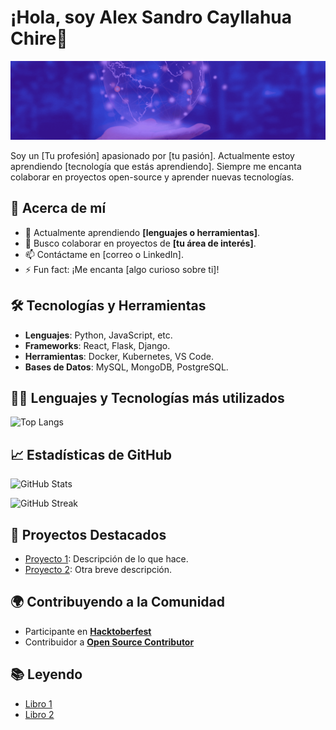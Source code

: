 # ¡Hola, soy Alex Sandro Cayllahua Chire👋

![Cabecera](https://github.com/kair069/kair069/blob/main/Banner%20de%20LinkedIn%20Cabecera%20Empresa%20Tecnologia%20Corporativo%20Moderno.gif)

Soy un [Tu profesión] apasionado por [tu pasión]. Actualmente estoy aprendiendo [tecnología que estás aprendiendo]. Siempre me encanta colaborar en proyectos open-source y aprender nuevas tecnologías.

## 🚀 Acerca de mí
- 🌱 Actualmente aprendiendo **[lenguajes o herramientas]**.
- 👯 Busco colaborar en proyectos de **[tu área de interés]**.
- 📫 Contáctame en [correo o LinkedIn].
- ⚡ Fun fact: ¡Me encanta [algo curioso sobre ti]!

## 🛠️ Tecnologías y Herramientas

- **Lenguajes**: Python, JavaScript, etc.
- **Frameworks**: React, Flask, Django.
- **Herramientas**: Docker, Kubernetes, VS Code.
- **Bases de Datos**: MySQL, MongoDB, PostgreSQL.

## 🧑‍💻 Lenguajes y Tecnologías más utilizados

![Top Langs](https://github-readme-stats.vercel.app/api/top-langs/?username=kair069&layout=compact&theme=radical)


## 📈 Estadísticas de GitHub


![GitHub Stats](https://github-readme-stats.vercel.app/api?username=kair069&show_icons=true&hide_title=true&count_private=true&theme=radical)

![GitHub Streak](https://github-readme-streak-stats.herokuapp.com/?user=kair069&theme=radical)

## 🎯 Proyectos Destacados

- [Proyecto 1](https://github.com/tu-usuario/proyecto-1): Descripción de lo que hace.
- [Proyecto 2](https://github.com/tu-usuario/proyecto-2): Otra breve descripción.

## 🌍 Contribuyendo a la Comunidad

- Participante en **[Hacktoberfest](https://link)**
- Contribuidor a **[Open Source Contributor](https://link)**

## 📚 Leyendo

- [Libro 1](https://link)
- [Libro 2](https://link)
